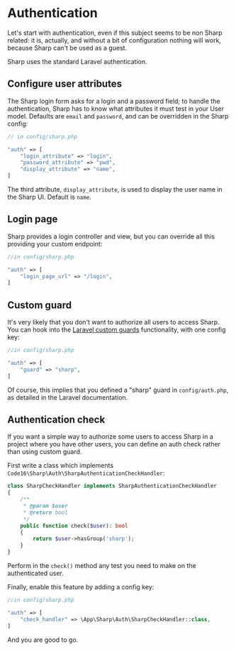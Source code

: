# Authentication

Let's start with authentication, even if this subject seems to be non Sharp related: it is, actually, and without a bit of configuration nothing will work, because Sharp can't be used as a guest.

Sharp uses the standard Laravel authentication.

## Configure user attributes

The Sharp login form asks for a login and a password field; to handle the authentication, Sharp has to know what attributes it must test in your User model. Defaults are `email` and `password`, and can be overridden in the Sharp config:

```php
// in config/sharp.php

"auth" => [
    "login_attribute" => "login",
    "password_attribute" => "pwd",
    "display_attribute" => "name",
]
```

The third attribute, `display_attribute`, is used to display the user name in the Sharp UI. Default is `name`.

## Login page

Sharp provides a login controller and view, but you can override all this providing your custom endpoint:

```php
//in config/sharp.php

"auth" => [
    "login_page_url" => "/login",
]
```

## Custom guard

It's very likely that you don't want to authorize all users to access Sharp. You can hook into the [Laravel custom guards](https://laravel.com/docs/authentication#adding-custom-guards) functionality, with one config key:

```php
//in config/sharp.php

"auth" => [
    "guard" => "sharp",
]
```

Of course, this implies that you defined a "sharp" guard in `config/auth.php`, as detailed in the Laravel documentation.

## Authentication check

If you want a simple way to authorize some users to access Sharp in a project where you have other users, you can define an auth check rather than using custom guard.

First write a class which implements `Code16\Sharp\Auth\SharpAuthenticationCheckHandler`:

```php
class SharpCheckHandler implements SharpAuthenticationCheckHandler
{
    /**
     * @param $user
     * @return bool
     */
    public function check($user): bool
    {
        return $user->hasGroup('sharp');
    }
}
```

Perform in the `check()` method any test you need to make on the authenticated user.

Finally, enable this feature by adding a config key:

```php
//in config/sharp.php

"auth" => [
    "check_handler" => \App\Sharp\Auth\SharpCheckHandler::class,
]
```

And you are good to go.
